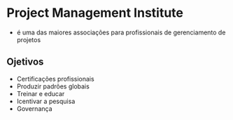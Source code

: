 # Project Management Institute
- é uma das maiores associações para profissionais de gerenciamento de projetos

## Ojetivos
- Certificações profissionais
- Produzir padrões globais
- Treinar e educar
- Icentivar a pesquisa 
- Governança
